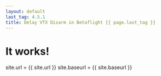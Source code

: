 ```yaml
---
layout: default
last_tag: 4.5.1
title: Delay VTX Disarm in Betaflight {{ page.last_tag }}
---
```

# It works!
site.url = {{ site.url }}
site.baseurl = {{ site.baseurl }}
